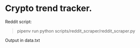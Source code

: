 # Crypto trend tracker.

Reddit script:

> pipenv run python scripts/reddit_scraper/reddit_scraper.py

Output in data.txt